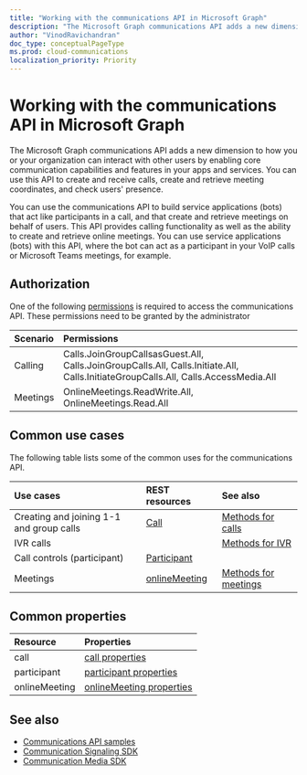 ```yaml
---
title: "Working with the communications API in Microsoft Graph"
description: "The Microsoft Graph communications API adds a new dimension to how your apps and services can interact with users by enabling voice and video features."
author: "VinodRavichandran"
doc_type: conceptualPageType
ms.prod: cloud-communications
localization_priority: Priority
---
```


# Working with the communications API in Microsoft Graph

The Microsoft Graph communications API adds a new dimension to how you or your organization can interact with other users by enabling core communication capabilities and features in your apps and services. You can use this API to create and receive calls, create and retrieve meeting coordinates, and check users' presence.

You can use the communications API to build service applications (bots) that act like participants in a call, and that create and retrieve meetings on behalf of users. <!-- and to check presence availability and activity of users. -->
This API provides calling functionality as well as the ability to create and retrieve online meetings. You can use service applications (bots) with this API, where the bot can act as a participant in your VoIP calls or Microsoft Teams meetings, for example.

## Authorization

One of the following [permissions](https://docs.microsoft.com/graph/permissions-reference#calls-permissions) is required to access the communications API. These permissions need to be granted by the administrator

| Scenario                 | Permissions                                  |
|:------------------------------------|:---------------------------------------------|
| Calling                 | Calls.JoinGroupCallsasGuest.All, Calls.JoinGroupCalls.All, Calls.Initiate.All, Calls.InitiateGroupCalls.All, Calls.AccessMedia.All |
| Meetings                 | OnlineMeetings.ReadWrite.All, OnlineMeetings.Read.All |

## Common use cases

The following table lists some of the common uses for the communications API.

| Use cases                         | REST resources                                 | See also  |
|:------------------------------------|:---------------------------------------------|:----------|
| Creating and joining 1-1 and group calls   | [Call](https://docs.microsoft.com/graph/api/resources/call?view=graph-rest-v1.0)| [Methods for calls](https://docs.microsoft.com/graph/api/resources/call?view=graph-rest-v1.0#methods)| 
|IVR calls   |     | [Methods for IVR](https://docs.microsoft.com/graph/api/resources/calls-api-ivr-overview?view=graph-rest-v1.0)
| Call controls (participant) | [Participant](https://docs.microsoft.com/graph/api/resources/participant?view=graph-rest-v1.0)   ||
|Meetings|[onlineMeeting](https://docs.microsoft.comgraph/api/resources/onlinemeeting?view=graph-rest-v1.0)| [Methods for meetings](https://docs.microsoft.com/graph/api/resources/onlinemeeting?view=graph-rest-v1.0#methods)|

## Common properties

| Resource                | Properties                             |
|:------------------------------------|:---------------------------------------------|
| call                               | [call properties](https://docs.microsoft.com/graph/api/resources/call?view=graph-rest-v1.0#properties)  |
| participant                         | [participant properties](https://docs.microsoft.com/graph/api/resources/participant?view=graph-rest-v1.0#properties) |
| onlineMeeting                            | [onlineMeeting properties](https://docs.microsoft.com/graph/api/resources/onlinemeeting?view=graph-rest-v1.0#properties)                     |

## See also

- [Communications API samples](https://github.com/microsoftgraph/microsoft-graph-comms-samples/)
- [Communication Signaling SDK](https://www.nuget.org/packages/Microsoft.Graph.Communications.Calls)
- [Communication Media SDK](https://www.nuget.org/packages/Microsoft.Graph.Communications.Calls.Media)
